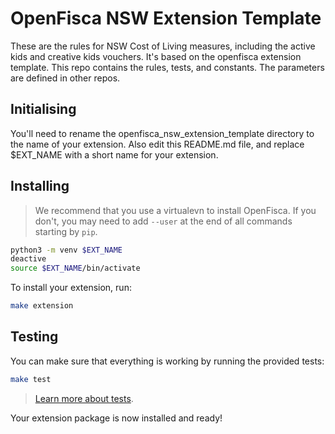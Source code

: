 # OpenFisca NSW Extension Template

These are the rules for NSW Cost of Living measures, including the active kids
and creative kids vouchers. It's based on the openfisca extension template. This
repo contains the rules, tests, and constants. The parameters are defined in
other repos.

## Initialising 

You'll need to rename the openfisca_nsw_extension_template directory to the name
of your extension. Also edit this README.md file, and replace $EXT_NAME with a
short name for your extension.


## Installing

> We recommend that you use a virtualevn to install OpenFisca. If you don't, 
you may need to add `--user` at the end of all commands starting by `pip`.

```sh
python3 -m venv $EXT_NAME
deactive
source $EXT_NAME/bin/activate

```
To install your extension, run:

```sh
make extension
```

## Testing

You can make sure that everything is working by running the provided tests:

```sh
make test
```

> [Learn more about tests](http://openfisca.org/doc/coding-the-legislation/writing_yaml_tests.html).

Your extension package is now installed and ready!
